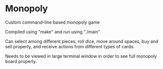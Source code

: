 Monopoly
========

Custom command-line based monopoly game 

Compiled using "make" and run using "./main"

Can select among different pieces, roll dice, move around spaces, buy and sell property, and receive actions from different types of cards. 

Needs to be viewed in large terminal window in order to see full monopoly board properly.
